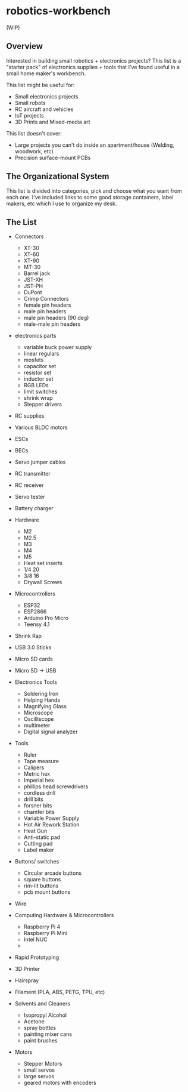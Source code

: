 # robotics-workbench

(WIP)

## Overview

Interested in building small robotics + electronics projects? This list is a "starter pack" of electronics supplies + tools that I've found useful in a small home maker's workbench.

This list might be useful for:
- Small electronics projects
- Small robots
- RC aircraft and vehicles
- IoT projects
- 3D Prints and Mixed-media art

This list doesn't cover:
- Large projects you can't do inside an apartment/house (Welding, woodwork, etc)
- Precision surface-mount PCBs

## The Organizational System

This list is divided into categories, pick and choose what you want from each one. I've included links to some good storage containers, label makers, etc which I use to organize my desk.

## The List

- Connectors
  - XT-30
  - XT-60
  - XT-90
  - MT-30
  - Barrel jack
  - JST-XH
  - JST-PH
  - DuPont
  - Crimp Connectors
  - female pin headers
  - male pin headers
  - male pin headers (90 deg)
  - male-male pin headers

- electronics parts
  - variable buck power supply
  - linear regulars
  - mosfets
  - capacitor set
  - resistor set
  - inductor set
  - RGB LEDs
  - limit switches
  - shrink wrap
  - Stepper drivers
 
- RC supplies
-   Various BLDC motors
-   ESCs
-   BECs
-   Servo jumper cables
-   RC transmitter
-   RC receiver
- Servo tester
- Battery charger

- Hardware
  - M2
  - M2.5
  - M3
  - M4
  - M5
  - Heat set inserts
  - 1/4 20
  - 3/8 16
  - Drywall Screws
 
- Microcontrollers
  - ESP32
  - ESP2866
  - Arduino Pro Micro
  - Teensy 4.1
 
- Shrink Rap
- USB 3.0 Sticks
- Micro SD cards
- Micro SD -> USB

- Electronics Tools
  - Soldering Iron
  - Helping Hands
  - Magnifying Glass
  - Microscope
  - Oscilliscope
  - multimeter
  - Digital signal analyzer

- Tools
  - Ruler
  - Tape measure
  - Calipers
  - Metric hex
  - Imperial hex
  - phillips head screwdrivers
  - cordless drill
  - drill bits
  - forsner bits
  - chamfer bits
  - Variable Power Supply
  - Hot Air Rework Station
  - Heat Gun
  - Anti-static pad
  - Cutting pad
  - Label maker

- Buttons/ switches
  - Circular arcade buttons
  - square buttons
  - rim-lit buttons
  - pcb mount buttons

- Wire
 
- Computing Hardware & Microcontrollers
  - Raspberry Pi 4
  - Raspberry Pi Mini
  - Intel NUC
  - 

 - Rapid Prototyping
  - 3D Printer
  - Hairspray
  - Filament (PLA, ABS, PETG, TPU, etc)
 
- Solvents and Cleaners
  - Isopropyl Alcohol
  - Acetone
  - spray bottles
  - painting mixer cans
  - paint brushes



- Motors
  - Stepper Motors
  - small servos
  - large servos
  - geared motors with encoders
